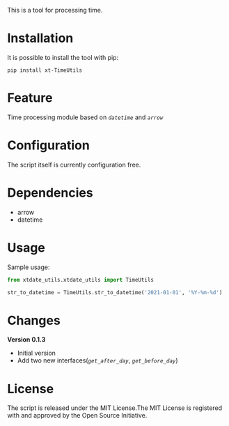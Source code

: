 
This is a tool for processing time.



# Installation

It is possible to install the tool with pip:

```
pip install xt-TimeUtils
```



# Feature

Time processing module based on *`datetime`* and *`arrow`*



# Configuration

The script itself is currently configuration free.



# Dependencies

- arrow
- datetime



# Usage

Sample usage:

```python
from xtdate_utils.xtdate_utils import TimeUtils

str_to_datetime = TimeUtils.str_to_datetime('2021-01-01', '%Y-%m-%d')
```



# Changes

**Version 0.1.3**

- Initial version
- Add two new interfaces(*`get_after_day`*, *`get_before_day`*)



# License

The script is released under the MIT License.The MIT License is registered with and approved by the Open Source Initiative.
